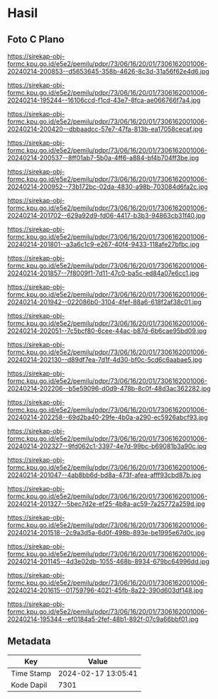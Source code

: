 # Hasil

## Foto C Plano

https://sirekap-obj-formc.kpu.go.id/e5e2/pemilu/pdpr/73/06/16/20/01/7306162001006-20240214-200853--d5653645-358b-4626-8c3d-31a56f62e4d6.jpg

https://sirekap-obj-formc.kpu.go.id/e5e2/pemilu/pdpr/73/06/16/20/01/7306162001006-20240214-195244--16106ccd-f1cd-43e7-8fca-ae066766f7a4.jpg

https://sirekap-obj-formc.kpu.go.id/e5e2/pemilu/pdpr/73/06/16/20/01/7306162001006-20240214-200420--dbbaadcc-57e7-47fa-813b-ea17058cecaf.jpg

https://sirekap-obj-formc.kpu.go.id/e5e2/pemilu/pdpr/73/06/16/20/01/7306162001006-20240214-200537--8ff01ab7-5b0a-4ff6-a884-bf4b704ff3be.jpg

https://sirekap-obj-formc.kpu.go.id/e5e2/pemilu/pdpr/73/06/16/20/01/7306162001006-20240214-200952--73b172bc-02da-4830-a98b-703084d6fa2c.jpg

https://sirekap-obj-formc.kpu.go.id/e5e2/pemilu/pdpr/73/06/16/20/01/7306162001006-20240214-201702--629a92d9-fd06-4417-b3b3-94863cb31f40.jpg

https://sirekap-obj-formc.kpu.go.id/e5e2/pemilu/pdpr/73/06/16/20/01/7306162001006-20240214-201801--a3a6c1c9-e267-40f4-9433-118afe27bfbc.jpg

https://sirekap-obj-formc.kpu.go.id/e5e2/pemilu/pdpr/73/06/16/20/01/7306162001006-20240214-201857--7f8009f1-7d11-47c0-ba5c-ed84a07e6cc1.jpg

https://sirekap-obj-formc.kpu.go.id/e5e2/pemilu/pdpr/73/06/16/20/01/7306162001006-20240214-201942--022086b0-3104-4fef-88a6-618f2af38c01.jpg

https://sirekap-obj-formc.kpu.go.id/e5e2/pemilu/pdpr/73/06/16/20/01/7306162001006-20240214-202051--7c5bcf80-6cee-44ac-b87d-6b6cae95bd09.jpg

https://sirekap-obj-formc.kpu.go.id/e5e2/pemilu/pdpr/73/06/16/20/01/7306162001006-20240214-202130--d89df7ea-7d1f-4d30-bf0c-5cd6c6aabae5.jpg

https://sirekap-obj-formc.kpu.go.id/e5e2/pemilu/pdpr/73/06/16/20/01/7306162001006-20240214-202206--b5e59096-d0d9-478b-8c0f-48d3ac362282.jpg

https://sirekap-obj-formc.kpu.go.id/e5e2/pemilu/pdpr/73/06/16/20/01/7306162001006-20240214-202258--69d2ba40-29fe-4b0a-a290-ec5926abcf93.jpg

https://sirekap-obj-formc.kpu.go.id/e5e2/pemilu/pdpr/73/06/16/20/01/7306162001006-20240214-202327--9fd062c1-3397-4e7d-99bc-b69081b3a90c.jpg

https://sirekap-obj-formc.kpu.go.id/e5e2/pemilu/pdpr/73/06/16/20/01/7306162001006-20240214-201047--4ab8bb6d-bd8a-473f-afea-afff93cbd87b.jpg

https://sirekap-obj-formc.kpu.go.id/e5e2/pemilu/pdpr/73/06/16/20/01/7306162001006-20240214-201327--5bec7d2e-ef25-4b8a-ac59-7a25772a259d.jpg

https://sirekap-obj-formc.kpu.go.id/e5e2/pemilu/pdpr/73/06/16/20/01/7306162001006-20240214-201518--2c9a3d5a-6d0f-498b-893e-be1995e67d0c.jpg

https://sirekap-obj-formc.kpu.go.id/e5e2/pemilu/pdpr/73/06/16/20/01/7306162001006-20240214-201145--4d3e02db-1055-468b-8934-679bc64996dd.jpg

https://sirekap-obj-formc.kpu.go.id/e5e2/pemilu/pdpr/73/06/16/20/01/7306162001006-20240214-201615--01759796-4021-45fb-8a22-390d603df148.jpg

https://sirekap-obj-formc.kpu.go.id/e5e2/pemilu/pdpr/73/06/16/20/01/7306162001006-20240214-195344--ef0184a5-2fef-48b1-892f-07c9a66bbf01.jpg


## Metadata

| Key        | Value               |
| ---------- | ------------------- |
| Time Stamp | 2024-02-17 13:05:41 |
| Kode Dapil | 7301                |



